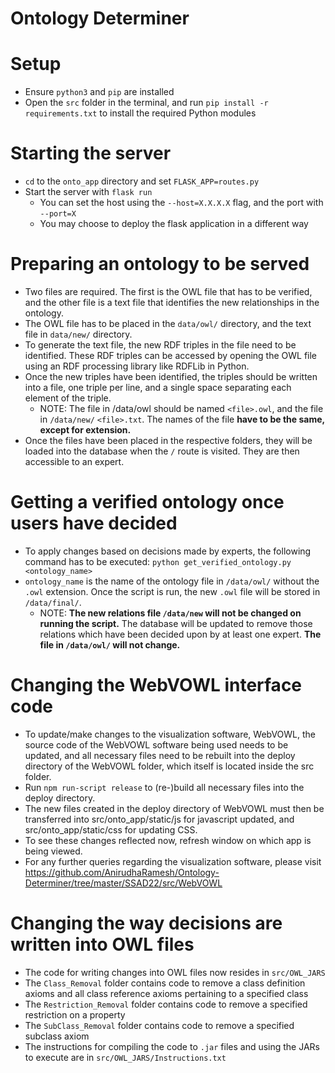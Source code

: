 # Ontology Determiner

# Setup
- Ensure `python3` and `pip` are installed
- Open the `src` folder in the terminal, and run `pip install -r requirements.txt` to install the required Python modules

# Starting the server
- `cd` to the `onto_app` directory and set `FLASK_APP=routes.py`
- Start the server with `flask run`
    - You can set the host using the `--host=X.X.X.X` flag, and the port with `--port=X`
    - You may choose to deploy the flask application in a different way

# Preparing an ontology to be served
- Two files are required. The first is the OWL file that has to be verified, and the other file is a
text file that identifies the new relationships in the ontology.
- The OWL file has to be placed in the `data/owl/` directory, and the text file in `data/new/` directory.
- To generate the text file, the new RDF triples in the file need to be identified. These RDF triples
can be accessed by opening the OWL file using an RDF processing library like RDFLib in Python. 
- Once the new triples have been identified, the triples should be written into a file, one triple per line,
and a single space separating each element of the triple.
    - NOTE: The file in /data/owl should be named `<file>.owl`, and the file in `/data/new/` `<file>.txt`. The names
        of the file **have to be the same, except for extension.**
- Once the files have been placed in the respective folders, they will be loaded into the database when
    the `/` route is visited. They are then accessible to an expert.

# Getting a verified ontology once users have decided
- To apply changes based on decisions made by experts, the following command has to be executed:
    `python get_verified_ontology.py <ontology_name>`
- `ontology_name` is the name of the ontology file in `/data/owl/` without the `.owl` extension. Once the script
    is run, the new `.owl` file will be stored in `/data/final/`. 
    - NOTE: **The new relations file `/data/new` will not be changed on running the script.** The database will be 
    updated to remove those relations which have been decided upon by at least one 
    expert. **The file in `/data/owl/` will not change.**

# Changing the WebVOWL interface code
- To update/make changes to the visualization software, WebVOWL, the source code of the WebVOWL software being used needs to be updated,
and all necessary files need to be rebuilt into the deploy directory of the WebVOWL folder, which itself is located inside the src folder.
- Run `npm run-script release` to (re-)build all necessary files into the deploy directory.
- The new files created in the deploy directory of WebVOWL must then be transferred into src/onto_app/static/js for javascript updated, and src/onto_app/static/css for updating CSS.
- To see these changes reflected now, refresh window on which app is being viewed.
- For any further queries regarding the visualization software, please visit https://github.com/AnirudhaRamesh/Ontology-Determiner/tree/master/SSAD22/src/WebVOWL 

# Changing the way decisions are written into OWL files
- The code for writing changes into OWL files now resides in `src/OWL_JARS`
- The `Class_Removal` folder contains code to remove a class definition axioms and all class reference axioms pertaining to a specified class
- The `Restriction_Removal` folder contains code to remove a specified restriction on a property
- The `SubClass_Removal` folder contains code to remove a specified subclass axiom
- The instructions for compiling the code to `.jar` files and using the JARs to execute are in `src/OWL_JARS/Instructions.txt`

